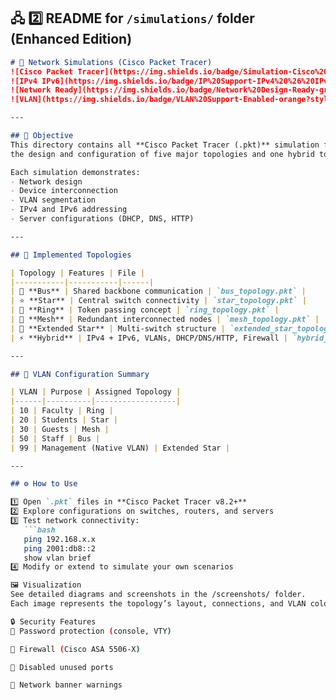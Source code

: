 ## 🖧 **2️⃣ README for `/simulations/` folder (Enhanced Edition)**

```markdown
# 🧠 Network Simulations (Cisco Packet Tracer)
![Cisco Packet Tracer](https://img.shields.io/badge/Simulation-Cisco%20Packet%20Tracer-blue?style=for-the-badge&logo=cisco)
![IPv4 IPv6](https://img.shields.io/badge/IP%20Support-IPv4%20%26%20IPv6-00BFFF?style=for-the-badge&logo=internetexplorer)
![Network Ready](https://img.shields.io/badge/Network%20Design-Ready-green?style=for-the-badge&logo=databricks)
![VLAN](https://img.shields.io/badge/VLAN%20Support-Enabled-orange?style=for-the-badge&logo=ubuntu)

---

## 🎯 Objective
This directory contains all **Cisco Packet Tracer (.pkt)** simulation files representing  
the design and configuration of five major topologies and one hybrid topology.

Each simulation demonstrates:
- Network design  
- Device interconnection  
- VLAN segmentation  
- IPv4 and IPv6 addressing  
- Server configurations (DHCP, DNS, HTTP)  

---

## 🧩 Implemented Topologies

| Topology | Features | File |
|-----------|-----------|------|
| 🚌 **Bus** | Shared backbone communication | `bus_topology.pkt` |
| ⭐ **Star** | Central switch connectivity | `star_topology.pkt` |
| 🔄 **Ring** | Token passing concept | `ring_topology.pkt` |
| 🔗 **Mesh** | Redundant interconnected nodes | `mesh_topology.pkt` |
| 🌟 **Extended Star** | Multi-switch structure | `extended_star_topology.pkt` |
| ⚡ **Hybrid** | IPv4 + IPv6, VLANs, DHCP/DNS/HTTP, Firewall | `hybrid_topology.pkt` |

---

## 🧱 VLAN Configuration Summary

| VLAN | Purpose | Assigned Topology |
|------|----------|------------------|
| 10 | Faculty | Ring |
| 20 | Students | Star |
| 30 | Guests | Mesh |
| 50 | Staff | Bus |
| 99 | Management (Native VLAN) | Extended Star |

---

## ⚙️ How to Use

1️⃣ Open `.pkt` files in **Cisco Packet Tracer v8.2+**  
2️⃣ Explore configurations on switches, routers, and servers  
3️⃣ Test network connectivity:
   ```bash
   ping 192.168.x.x
   ping 2001:db8::2
   show vlan brief
4️⃣ Modify or extend to simulate your own scenarios

🖼️ Visualization
See detailed diagrams and screenshots in the /screenshots/ folder.
Each image represents the topology’s layout, connections, and VLAN color mappings.

🔒 Security Features
🔐 Password protection (console, VTY)

🧱 Firewall (Cisco ASA 5506-X)

🚫 Disabled unused ports

🧾 Network banner warnings
